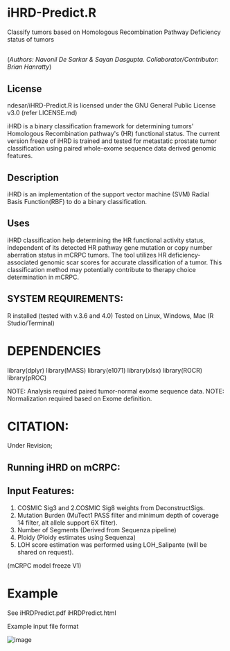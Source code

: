 # iHRD-Predict.R
Classify tumors based on Homologous Recombination Pathway Deficiency status of tumors 
## ###################################################################################
(_Authors: Navonil De Sarkar & Sayan Dasgupta. Collaborator/Contributor: Brian Hanratty_)

## License 
ndesar/iHRD-Predict.R is licensed under the
GNU General Public License v3.0
(refer LICENSE.md)

iHRD is a binary classification framework for determining tumors' Homologous Recombination pathway's (HR) functional status. The current version freeze of iHRD is trained and tested for metastatic prostate tumor classification using paired whole-exome sequence data derived genomic features. 

## Description
iHRD is an implementation of the support vector machine (SVM) Radial Basis Function(RBF) to do a binary classification.

## Uses

iHRD classification help determining the HR functional activity status, independent of its detected HR pathway gene mutation or copy number aberration status in mCRPC tumors. The tool utilizes HR deficiency-associated genomic scar scores for accurate classification of a tumor. This classification method may potentially contribute to therapy choice determination in mCRPC.

## SYSTEM REQUIREMENTS:
R installed (tested with v.3.6 and 4.0)
Tested on Linux, Windows, Mac (R Studio/Terminal)

# DEPENDENCIES
library(dplyr)
library(MASS)
library(e1071)
library(xlsx)
library(ROCR)
library(pROC)

NOTE: Analysis required paired tumor-normal exome sequence data.
NOTE: Normalization required based on Exome definition.

# CITATION:
Under Revision;

## Running iHRD on mCRPC: 

## Input Features: 
1. COSMIC Sig3 and 2.COSMIC Sig8 weights from DeconstructSigs.
3. Mutation Burden (MuTect1 PASS filter and minimum depth of coverage 14 filter, alt allele support 6X filter).
4. Number of Segments (Derived from Sequenza pipeline)
5. Ploidy (Ploidy estimates using Sequenza)
6. LOH score estimation was performed using LOH_Salipante (will be shared on request).

(mCRPC model freeze V1)

# Example

See iHRDPredict.pdf iHRDPredict.html 

Example input file format


![image](https://user-images.githubusercontent.com/33163983/116132499-7becae00-a682-11eb-9398-2baef81571bf.png)

